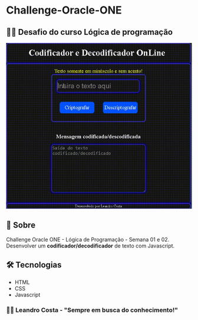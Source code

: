 # Challenge-Oracle-ONE

## 👨‍🎓 Desafio do curso Lógica de programação

![Alt text](img/cod-dec.gif)

## 👀 Sobre
Challenge Oracle ONE - Lógica de Programação - Semana 01 e 02. Desenvolver um **codificador/decodificador** de texto com Javascript.

## 🛠 Tecnologias
- HTML
- CSS
- Javascript

### 🐱‍🏍 Leandro Costa - "Sempre em busca do conhecimento!"
